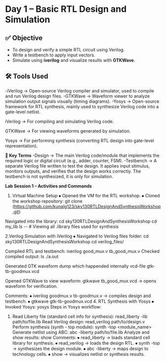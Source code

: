 # Day 1 – Basic RTL Design and Simulation

## ✅ Objective
- To design and verify a simple RTL circuit using Verilog.
- Write a testbench to apply input vectors.
- Simulate using **iverilog** and visualize results with **GTKWave**.

## 🛠️ Tools Used
-iVerilog → Open-source Verilog compiler and simulator, used to compile and run Verilog design files.
-GTKWave → Waveform viewer to analyze simulation output signals visually (timing diagrams).
-Yosys → Open-source framework for RTL synthesis, mainly used to synthesize Verilog code into a gate-level netlist.

iVerilog → For compiling and simulating Verilog code.

GTKWave → For viewing waveforms generated by simulation.

Yosys → For performing synthesis (converting RTL design into gate-level representation).

**📘 Key Terms**
-Design → The main Verilog code/module that implements the required logic or digital circuit (e.g., adder, counter, FSM).
-Testbench → A separate Verilog file written to test the design. It applies input stimulus, monitors outputs, and verifies that the design works correctly. The testbench is not synthesized, it is only for simulation.

**Lab Session 1 – Activities and Commands**
1. Virtual Machine Setup
⦁	Opened the VM for the RTL workshop.
⦁	Cloned the workshop repository:
git clone (https://github.com/kunalg123/sky130RTLDesignAndSynthesisWorkshop.git)

Navigated into the library:
cd sky130RTLDesignAndSynthesisWorkshop
cd my_lib
ls -- # Viewing all .library files used for synthesis 

2.Verilog Simulation with iVerilog
⦁	Navigated to Verilog files folder:
cd sky130RTLDesignAndSynthesisWorkshop
cd verilog_files/

Compiled RTL and testbench:
iverilog good_mux.v tb_good_mux.v 
Checked compiled output:
ls 
./a.out 

Generated GTK waveform dump which happended internally 
vcd-file gtk-tb-goodmux.vcd 

Opened GTKWave to view waveform:
gtkwave tb_good_mux.vcd → opens waveform for verification.

Comments:
⦁	iverilog goodmux.v tb-goodmux.v → compiles design and testbench.
⦁	gtkwave gtk-tb-goodmux.vcd 
4. RTL Synthesis with Yosys
⦁	Invoked Yosys:
yosys 
Steps in Yosys workflow:
1.	Read Liberty file (standard cell info for synthesis):
read_liberty -lib path/to/file.lib 
Read Verilog design:
read_verilog path/to/design.v 
Perform synthesis (synth - top module):
synth -top <module_name> 
Generate netlist using ABC:
abc -liberty path/to/file.lib 
Analyze and show results:
show 
Comments:
⦁	read_liberty → loads standard cell library for synthesis.
⦁	read_verilog → loads the design RTL.
⦁	synth -top → synthesizes the design module.
⦁	abc -liberty → maps design to technology cells.
⦁	show → visualizes netlist or synthesis results.
